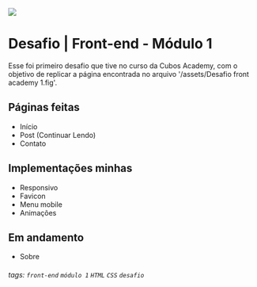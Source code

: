 ![](https://i.imgur.com/xG74tOh.png)

# Desafio | Front-end - Módulo 1

Esse foi primeiro desafio que tive no curso da Cubos Academy, com o objetivo de replicar a página encontrada no arquivo '/assets/Desafio front academy 1.fig'.

## Páginas feitas

- Início
- Post (Continuar Lendo)
- Contato

## Implementações minhas

- Responsivo
- Favicon
- Menu mobile
- Animações

## Em andamento

- Sobre

###### tags: `front-end` `módulo 1` `HTML` `CSS` `desafio`
